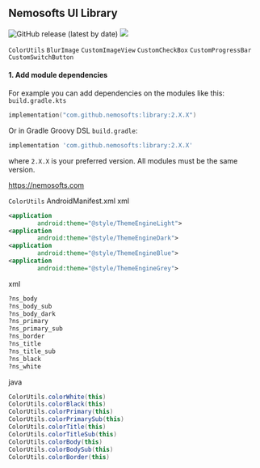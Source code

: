 ## Nemosofts UI Library
![GitHub release (latest by date)](https://img.shields.io/github/v/release/nemosofts/library)
<a href="https://github.com/nemosofts/library">
    <img src="https://komarev.com/ghpvc/?username=nemosofts&style=flat&color=red">
</a>

`ColorUtils`
`BlurImage`
`CustomImageView`
`CustomCheckBox`
`CustomProgressBar`
`CustomSwitchButton`

#### 1. Add module dependencies
For example you can add dependencies on the modules like this:
`build.gradle.kts`


```kotlin
implementation("com.github.nemosofts:library:2.X.X")
```

Or in Gradle Groovy DSL `build.gradle`:

```groovy
implementation 'com.github.nemosofts:library:2.X.X'
```
where `2.X.X` is your preferred version. All modules must be the same version.

https://nemosofts.com


`ColorUtils`
AndroidManifest.xml
xml
```xml
<application
        android:theme="@style/ThemeEngineLight">
<application
        android:theme="@style/ThemeEngineDark">
<application
        android:theme="@style/ThemeEngineBlue">
<application
        android:theme="@style/ThemeEngineGrey">
```

xml
```xml
?ns_body
?ns_body_sub
?ns_body_dark
?ns_primary
?ns_primary_sub
?ns_border
?ns_title
?ns_title_sub
?ns_black
?ns_white
```

java
```java
ColorUtils.colorWhite(this)
ColorUtils.colorBlack(this)
ColorUtils.colorPrimary(this)
ColorUtils.colorPrimarySub(this)
ColorUtils.colorTitle(this)
ColorUtils.colorTitleSub(this)
ColorUtils.colorBody(this)
ColorUtils.colorBodySub(this)
ColorUtils.colorBorder(this)
```



